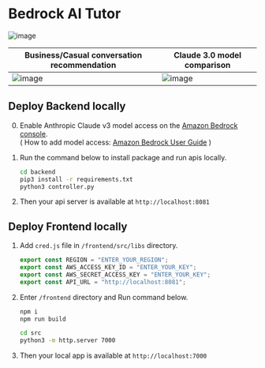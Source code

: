 # Bedrock AI Tutor
![image](https://github.com/ottlseo/bedrock-ai-tutor/assets/61778930/022af68c-b925-4c93-9f24-fb6ea7453413)

| Business/Casual conversation recommendation | Claude 3.0 model comparison | 
| - | - |
| ![image](https://github.com/ottlseo/bedrock-ai-tutor/assets/61778930/134de61f-d089-4348-bdb4-6ae0ccbabf6e) | ![image](https://github.com/ottlseo/bedrock-ai-tutor/assets/61778930/80707710-b8ec-4b36-85f4-99360cf3c706) |

## Deploy Backend locally
0. Enable Anthropic Claude v3 model access on the [Amazon Bedrock console](https://console.aws.amazon.com/bedrock).   
    ( How to add model access: [Amazon Bedrock User Guide](https://docs.aws.amazon.com/ko_kr/bedrock/latest/userguide/model-access.html) )

1. Run the command below to install package and run apis locally.
    ```bash
    cd backend
    pip3 install -r requirements.txt 
    python3 controller.py
    ```
2. Then your api server is available at `http://localhost:8081` 

## Deploy Frontend locally
1. Add `cred.js` file in `/frontend/src/libs` directory.
    ```js
    export const REGION = "ENTER_YOUR_REGION";
    export const AWS_ACCESS_KEY_ID = "ENTER_YOUR_KEY";
    export const AWS_SECRET_ACCESS_KEY = "ENTER_YOUR_KEY";
    export const API_URL = "http://localhost:8081";
    ```
2. Enter `/frontend` directory and Run command below.
    ```bash
    npm i
    npm run build

    cd src
    python3 -m http.server 7000
    ```
3. Then your local app is available at `http://localhost:7000` 
